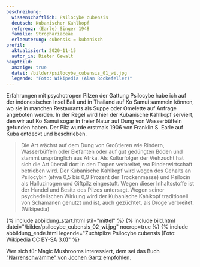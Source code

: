 ```yaml
---
beschreibung:
  wissenschaftlich: Psilocybe cubensis
  deutsch: Kubanischer Kahlkopf
  referenz: (Earle) Singer 1948
  familie: Strophariaceae
  erlaeuterung: cubensis = kubanisch
profil:
  aktualisiert: 2020-11-15
  autor_in: Dieter Gewalt
hauptbild:
  anzeige: true
  datei: /bilder/psilocybe_cubensis_01_wi.jpg
  legende: "Foto: Wikipedia (Alan Rockefeller)"
---
```

Erfahrungen mit psychotropen Pilzen der Gattung Psilocybe habe ich auf der indonesischen Insel Bali und in Thailand auf Ko Samui sammeln können, wo sie in manchen Restaurants als Suppe oder Omelette auf Anfrage angeboten werden. In der Regel wird hier der Kubanische Kahlkopf serviert, den wir auf Ko Samui sogar in freier Natur auf Dung von Wasserbüffeln gefunden haben. Der Pilz wurde erstmals 1906 von Franklin S. Earle auf Kuba entdeckt und beschrieben.

> Die Art wächst auf dem Dung von Großtieren wie Rindern, Wasserbüffeln oder Elefanten oder auf gut gedüngten Böden und stammt ursprünglich aus Afrka. Als Kulturfolger der Viehzucht hat sich die Art überall dort in den Tropen verbreitet, wo Rinderwirtschaft betrieben wird. Der Kubanische Kahlkopf wird wegen des Gehalts an Psilocybin (etwa 0,5 bis 0,9 Prozent der Trockenmasse) und Psilocin als Halluzinogen und Giftpilz eingestuft. Wegen dieser Inhaltsstoffe ist der Handel und Besitz des Pilzes untersagt. Wegen seiner psychedelischen Wirkung wird der Kubanische Kahlkopf traditionell von Schamanen genutzt und ist, auch gezüchtet, als Droge verbreitet. (Wikipedia)

{% include abbildung_start.html stil="mittel" %}
{% include bild.html datei="/bilder/psilocybe_cubensis_02_wi.jpg" nocrop=true %}
{% include abbildung_ende.html legende="Zuchtpilze Psilocybe cubensis (Foto: Wikipedia CC BY-SA 3.0)" %}

Wer sich für Magic Mushrooms interessiert, dem sei das Buch ["Narrenschwämme" von Jochen Gartz](/artikel/narrenschwämme.html) empfohlen.